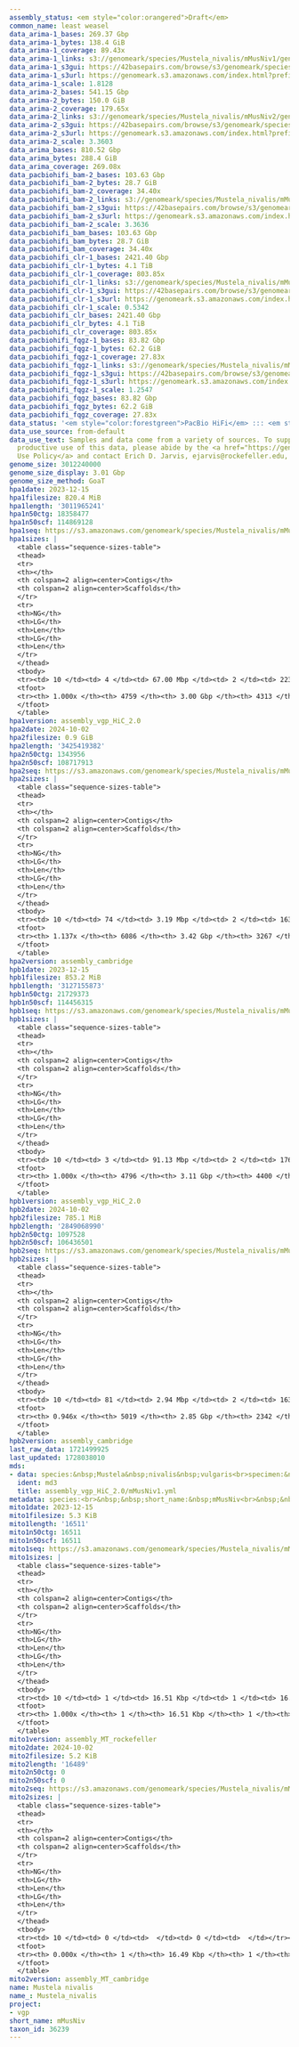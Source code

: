 ```yaml
---
assembly_status: <em style="color:orangered">Draft</em>
common_name: least weasel
data_arima-1_bases: 269.37 Gbp
data_arima-1_bytes: 138.4 GiB
data_arima-1_coverage: 89.43x
data_arima-1_links: s3://genomeark/species/Mustela_nivalis/mMusNiv1/genomic_data/arima/<br>
data_arima-1_s3gui: https://42basepairs.com/browse/s3/genomeark/species/Mustela_nivalis/mMusNiv1/genomic_data/arima/
data_arima-1_s3url: https://genomeark.s3.amazonaws.com/index.html?prefix=species/Mustela_nivalis/mMusNiv1/genomic_data/arima/
data_arima-1_scale: 1.8128
data_arima-2_bases: 541.15 Gbp
data_arima-2_bytes: 150.0 GiB
data_arima-2_coverage: 179.65x
data_arima-2_links: s3://genomeark/species/Mustela_nivalis/mMusNiv2/genomic_data/arima/<br>
data_arima-2_s3gui: https://42basepairs.com/browse/s3/genomeark/species/Mustela_nivalis/mMusNiv2/genomic_data/arima/
data_arima-2_s3url: https://genomeark.s3.amazonaws.com/index.html?prefix=species/Mustela_nivalis/mMusNiv2/genomic_data/arima/
data_arima-2_scale: 3.3603
data_arima_bases: 810.52 Gbp
data_arima_bytes: 288.4 GiB
data_arima_coverage: 269.08x
data_pacbiohifi_bam-2_bases: 103.63 Gbp
data_pacbiohifi_bam-2_bytes: 28.7 GiB
data_pacbiohifi_bam-2_coverage: 34.40x
data_pacbiohifi_bam-2_links: s3://genomeark/species/Mustela_nivalis/mMusNiv2/genomic_data/pacbio_hifi/<br>
data_pacbiohifi_bam-2_s3gui: https://42basepairs.com/browse/s3/genomeark/species/Mustela_nivalis/mMusNiv2/genomic_data/pacbio_hifi/
data_pacbiohifi_bam-2_s3url: https://genomeark.s3.amazonaws.com/index.html?prefix=species/Mustela_nivalis/mMusNiv2/genomic_data/pacbio_hifi/
data_pacbiohifi_bam-2_scale: 3.3636
data_pacbiohifi_bam_bases: 103.63 Gbp
data_pacbiohifi_bam_bytes: 28.7 GiB
data_pacbiohifi_bam_coverage: 34.40x
data_pacbiohifi_clr-1_bases: 2421.40 Gbp
data_pacbiohifi_clr-1_bytes: 4.1 TiB
data_pacbiohifi_clr-1_coverage: 803.85x
data_pacbiohifi_clr-1_links: s3://genomeark/species/Mustela_nivalis/mMusNiv1/genomic_data/pacbio_hifi/<br>
data_pacbiohifi_clr-1_s3gui: https://42basepairs.com/browse/s3/genomeark/species/Mustela_nivalis/mMusNiv1/genomic_data/pacbio_hifi/
data_pacbiohifi_clr-1_s3url: https://genomeark.s3.amazonaws.com/index.html?prefix=species/Mustela_nivalis/mMusNiv1/genomic_data/pacbio_hifi/
data_pacbiohifi_clr-1_scale: 0.5342
data_pacbiohifi_clr_bases: 2421.40 Gbp
data_pacbiohifi_clr_bytes: 4.1 TiB
data_pacbiohifi_clr_coverage: 803.85x
data_pacbiohifi_fqgz-1_bases: 83.82 Gbp
data_pacbiohifi_fqgz-1_bytes: 62.2 GiB
data_pacbiohifi_fqgz-1_coverage: 27.83x
data_pacbiohifi_fqgz-1_links: s3://genomeark/species/Mustela_nivalis/mMusNiv1/genomic_data/pacbio_hifi/<br>
data_pacbiohifi_fqgz-1_s3gui: https://42basepairs.com/browse/s3/genomeark/species/Mustela_nivalis/mMusNiv1/genomic_data/pacbio_hifi/
data_pacbiohifi_fqgz-1_s3url: https://genomeark.s3.amazonaws.com/index.html?prefix=species/Mustela_nivalis/mMusNiv1/genomic_data/pacbio_hifi/
data_pacbiohifi_fqgz-1_scale: 1.2547
data_pacbiohifi_fqgz_bases: 83.82 Gbp
data_pacbiohifi_fqgz_bytes: 62.2 GiB
data_pacbiohifi_fqgz_coverage: 27.83x
data_status: '<em style="color:forestgreen">PacBio HiFi</em> ::: <em style="color:forestgreen">Arima</em>'
data_use_source: from-default
data_use_text: Samples and data come from a variety of sources. To support fair and
  productive use of this data, please abide by the <a href="https://genome10k.soe.ucsc.edu/data-use-policies/">Data
  Use Policy</a> and contact Erich D. Jarvis, ejarvis@rockefeller.edu, with any questions.
genome_size: 3012240000
genome_size_display: 3.01 Gbp
genome_size_method: GoaT
hpa1date: 2023-12-15
hpa1filesize: 820.4 MiB
hpa1length: '3011965241'
hpa1n50ctg: 18358477
hpa1n50scf: 114869128
hpa1seq: https://s3.amazonaws.com/genomeark/species/Mustela_nivalis/mMusNiv1/assembly_vgp_HiC_2.0/mMusNiv1.HiC.hap1.20231215.fasta.gz
hpa1sizes: |
  <table class="sequence-sizes-table">
  <thead>
  <tr>
  <th></th>
  <th colspan=2 align=center>Contigs</th>
  <th colspan=2 align=center>Scaffolds</th>
  </tr>
  <tr>
  <th>NG</th>
  <th>LG</th>
  <th>Len</th>
  <th>LG</th>
  <th>Len</th>
  </tr>
  </thead>
  <tbody>
  <tr><td> 10 </td><td> 4 </td><td> 67.00 Mbp </td><td> 2 </td><td> 223.56 Mbp </td></tr><tr><td> 20 </td><td> 8 </td><td> 55.47 Mbp </td><td> 3 </td><td> 176.68 Mbp </td></tr><tr><td> 30 </td><td> 14 </td><td> 43.94 Mbp </td><td> 5 </td><td> 166.28 Mbp </td></tr><tr><td> 40 </td><td> 23 </td><td> 29.34 Mbp </td><td> 7 </td><td> 152.14 Mbp </td></tr><tr style="background-color:#cccccc;"><td> 50 </td><td> 36 </td><td style="background-color:#88ff88;"> 18.36 Mbp </td><td> 9 </td><td style="background-color:#88ff88;"> 114.87 Mbp </td></tr><tr><td> 60 </td><td> 56 </td><td> 11.50 Mbp </td><td> 12 </td><td> 98.22 Mbp </td></tr><tr><td> 70 </td><td> 94 </td><td> 5.37 Mbp </td><td> 15 </td><td> 70.56 Mbp </td></tr><tr><td> 80 </td><td> 198 </td><td> 1.51 Mbp </td><td> 35 </td><td> 3.66 Mbp </td></tr><tr><td> 90 </td><td> 834 </td><td> 220.22 Kbp </td><td> 473 </td><td> 249.34 Kbp </td></tr><tr><td> 100 </td><td> 4759 </td><td> 10.26 Kbp </td><td> 4313 </td><td> 10.26 Kbp </td></tr></tbody>
  <tfoot>
  <tr><th> 1.000x </th><th> 4759 </th><th> 3.00 Gbp </th><th> 4313 </th><th> 3.01 Gbp </th></tr>
  </tfoot>
  </table>
hpa1version: assembly_vgp_HiC_2.0
hpa2date: 2024-10-02
hpa2filesize: 0.9 GiB
hpa2length: '3425419382'
hpa2n50ctg: 1343956
hpa2n50scf: 108717913
hpa2seq: https://s3.amazonaws.com/genomeark/species/Mustela_nivalis/mMusNiv2/assembly_cambridge/mMusNiv2.hap1.asm.20241002.fasta.gz
hpa2sizes: |
  <table class="sequence-sizes-table">
  <thead>
  <tr>
  <th></th>
  <th colspan=2 align=center>Contigs</th>
  <th colspan=2 align=center>Scaffolds</th>
  </tr>
  <tr>
  <th>NG</th>
  <th>LG</th>
  <th>Len</th>
  <th>LG</th>
  <th>Len</th>
  </tr>
  </thead>
  <tbody>
  <tr><td> 10 </td><td> 74 </td><td> 3.19 Mbp </td><td> 2 </td><td> 163.28 Mbp </td></tr><tr><td> 20 </td><td> 183 </td><td> 2.42 Mbp </td><td> 4 </td><td> 147.43 Mbp </td></tr><tr><td> 30 </td><td> 322 </td><td> 1.97 Mbp </td><td> 6 </td><td> 143.31 Mbp </td></tr><tr><td> 40 </td><td> 493 </td><td> 1.59 Mbp </td><td> 8 </td><td> 117.19 Mbp </td></tr><tr style="background-color:#cccccc;"><td> 50 </td><td> 699 </td><td style="background-color:#88ff88;"> 1.34 Mbp </td><td> 11 </td><td style="background-color:#88ff88;"> 108.72 Mbp </td></tr><tr><td> 60 </td><td> 947 </td><td> 1.10 Mbp </td><td> 14 </td><td> 91.73 Mbp </td></tr><tr><td> 70 </td><td> 1252 </td><td> 0.89 Mbp </td><td> 18 </td><td> 62.33 Mbp </td></tr><tr><td> 80 </td><td> 1636 </td><td> 0.69 Mbp </td><td> 28 </td><td> 5.33 Mbp </td></tr><tr><td> 90 </td><td> 2143 </td><td> 0.51 Mbp </td><td> 165 </td><td> 1.48 Mbp </td></tr><tr><td> 100 </td><td> 2873 </td><td> 322.00 Kbp </td><td> 478 </td><td> 0.62 Mbp </td></tr></tbody>
  <tfoot>
  <tr><th> 1.137x </th><th> 6086 </th><th> 3.42 Gbp </th><th> 3267 </th><th> 3.43 Gbp </th></tr>
  </tfoot>
  </table>
hpa2version: assembly_cambridge
hpb1date: 2023-12-15
hpb1filesize: 853.2 MiB
hpb1length: '3127155873'
hpb1n50ctg: 21729373
hpb1n50scf: 114456315
hpb1seq: https://s3.amazonaws.com/genomeark/species/Mustela_nivalis/mMusNiv1/assembly_vgp_HiC_2.0/mMusNiv1.HiC.hap2.20231215.fasta.gz
hpb1sizes: |
  <table class="sequence-sizes-table">
  <thead>
  <tr>
  <th></th>
  <th colspan=2 align=center>Contigs</th>
  <th colspan=2 align=center>Scaffolds</th>
  </tr>
  <tr>
  <th>NG</th>
  <th>LG</th>
  <th>Len</th>
  <th>LG</th>
  <th>Len</th>
  </tr>
  </thead>
  <tbody>
  <tr><td> 10 </td><td> 3 </td><td> 91.13 Mbp </td><td> 2 </td><td> 176.64 Mbp </td></tr><tr><td> 20 </td><td> 7 </td><td> 64.43 Mbp </td><td> 4 </td><td> 159.27 Mbp </td></tr><tr><td> 30 </td><td> 13 </td><td> 44.96 Mbp </td><td> 6 </td><td> 154.67 Mbp </td></tr><tr><td> 40 </td><td> 22 </td><td> 30.57 Mbp </td><td> 8 </td><td> 137.01 Mbp </td></tr><tr style="background-color:#cccccc;"><td> 50 </td><td> 34 </td><td style="background-color:#88ff88;"> 21.73 Mbp </td><td> 11 </td><td style="background-color:#88ff88;"> 114.46 Mbp </td></tr><tr><td> 60 </td><td> 51 </td><td> 12.32 Mbp </td><td> 14 </td><td> 92.52 Mbp </td></tr><tr><td> 70 </td><td> 85 </td><td> 5.74 Mbp </td><td> 17 </td><td> 70.43 Mbp </td></tr><tr><td> 80 </td><td> 187 </td><td> 1.54 Mbp </td><td> 30 </td><td> 6.35 Mbp </td></tr><tr><td> 90 </td><td> 810 </td><td> 218.43 Kbp </td><td> 473 </td><td> 243.53 Kbp </td></tr><tr><td> 100 </td><td> 4796 </td><td> 14.40 Kbp </td><td> 4400 </td><td> 14.40 Kbp </td></tr></tbody>
  <tfoot>
  <tr><th> 1.000x </th><th> 4796 </th><th> 3.11 Gbp </th><th> 4400 </th><th> 3.13 Gbp </th></tr>
  </tfoot>
  </table>
hpb1version: assembly_vgp_HiC_2.0
hpb2date: 2024-10-02
hpb2filesize: 785.1 MiB
hpb2length: '2849068990'
hpb2n50ctg: 1097528
hpb2n50scf: 106436501
hpb2seq: https://s3.amazonaws.com/genomeark/species/Mustela_nivalis/mMusNiv2/assembly_cambridge/mMusNiv2.hap2.asm.20241002.fasta.gz
hpb2sizes: |
  <table class="sequence-sizes-table">
  <thead>
  <tr>
  <th></th>
  <th colspan=2 align=center>Contigs</th>
  <th colspan=2 align=center>Scaffolds</th>
  </tr>
  <tr>
  <th>NG</th>
  <th>LG</th>
  <th>Len</th>
  <th>LG</th>
  <th>Len</th>
  </tr>
  </thead>
  <tbody>
  <tr><td> 10 </td><td> 81 </td><td> 2.94 Mbp </td><td> 2 </td><td> 163.03 Mbp </td></tr><tr><td> 20 </td><td> 201 </td><td> 2.19 Mbp </td><td> 4 </td><td> 148.86 Mbp </td></tr><tr><td> 30 </td><td> 359 </td><td> 1.69 Mbp </td><td> 6 </td><td> 143.42 Mbp </td></tr><tr><td> 40 </td><td> 558 </td><td> 1.37 Mbp </td><td> 8 </td><td> 113.97 Mbp </td></tr><tr style="background-color:#cccccc;"><td> 50 </td><td> 802 </td><td style="background-color:#88ff88;"> 1.10 Mbp </td><td> 11 </td><td style="background-color:#88ff88;"> 106.44 Mbp </td></tr><tr><td> 60 </td><td> 1113 </td><td> 0.87 Mbp </td><td> 15 </td><td> 85.03 Mbp </td></tr><tr><td> 70 </td><td> 1515 </td><td> 0.65 Mbp </td><td> 19 </td><td> 58.52 Mbp </td></tr><tr><td> 80 </td><td> 2082 </td><td> 429.44 Kbp </td><td> 80 </td><td> 1.69 Mbp </td></tr><tr><td> 90 </td><td> 3146 </td><td> 165.05 Kbp </td><td> 552 </td><td> 243.77 Kbp </td></tr><tr><td> 100 </td><td> 0 </td><td>  </td><td> 0 </td><td>  </td></tr></tbody>
  <tfoot>
  <tr><th> 0.946x </th><th> 5019 </th><th> 2.85 Gbp </th><th> 2342 </th><th> 2.85 Gbp </th></tr>
  </tfoot>
  </table>
hpb2version: assembly_cambridge
last_raw_data: 1721499925
last_updated: 1728038010
mds:
- data: species:&nbsp;Mustela&nbsp;nivalis&nbsp;vulgaris<br>specimen:&nbsp;mMusNiv1<br>projects:&nbsp;<br>&nbsp;&nbsp;-&nbsp;vgp<br>assembled_by_group:&nbsp;Rockefeller<br>data_location:&nbsp;S3<br>release_to:&nbsp;S3<br>hap1:&nbsp;s3://genomeark/species/Mustela_nivalis/mMusNiv1/assembly_vgp_HiC_2.0/mMusNiv1.HiC.hap1.20231215.fasta.gz<br>hap2:&nbsp;s3://genomeark/species/Mustela_nivalis/mMusNiv1/assembly_vgp_HiC_2.0/mMusNiv1.HiC.hap2.20231215.fasta.gz<br>pretext_hap1:&nbsp;s3://genomeark/species/Mustela_nivalis/mMusNiv1/assembly_vgp_HiC_2.0/evaluation/hap1/pretext/mMusNiv1_hap1_s2.pretext<br>pretext_hap2:&nbsp;s3://genomeark/species/Mustela_nivalis/mMusNiv1/assembly_vgp_HiC_2.0/evaluation/hap2/pretext/mMusNiv1_hap2_s2.pretext<br>kmer_spectra_img:&nbsp;s3://genomeark/species/Mustela_nivalis/mMusNiv1/assembly_vgp_HiC_2.0/evaluation/merqury/mMusNiv1_png/<br>pacbio_read_dir:&nbsp;s3://genomeark/species/Mustela_nivalis/mMusNiv1/genomic_data/pacbio_hifi/<br>pacbio_read_type:&nbsp;hifi<br>bionano_cmap_dir:&nbsp;s3://genomeark/species/Mustela_nivalis/mMusNiv1/genomic_data/bionano/<br>hic_read_dir:&nbsp;s3://genomeark/species/Mustela_nivalis/mMusNiv1/genomic_data/arima/<br>pipeline:&nbsp;<br>&nbsp;&nbsp;-&nbsp;hifiasm&nbsp;(0.19.3+galaxy0)<br>&nbsp;&nbsp;-&nbsp;solve&nbsp;(3.7)<br>&nbsp;&nbsp;-&nbsp;yahs&nbsp;(1.2a.2+galaxy1)<br>notes:&nbsp;This&nbsp;was&nbsp;a&nbsp;Hifiasm-HiC&nbsp;assembly&nbsp;of&nbsp;mMusNiv1,&nbsp;resulting&nbsp;in&nbsp;two&nbsp;complete&nbsp;haplotypes.&nbsp;HiC&nbsp;scaffolding&nbsp;was&nbsp;performed&nbsp;with&nbsp;YaHS.&nbsp;The&nbsp;HiC&nbsp;prep&nbsp;kit&nbsp;used&nbsp;was&nbsp;Arima&nbsp;library&nbsp;prep.&nbsp;The&nbsp;HiC&nbsp;reads&nbsp;needed&nbsp;to&nbsp;have&nbsp;5&nbsp;bp&nbsp;trimmed&nbsp;from&nbsp;the&nbsp;5'&nbsp;end&nbsp;due&nbsp;to&nbsp;adapter&nbsp;left&nbsp;over&nbsp;from&nbsp;the&nbsp;Arima&nbsp;library&nbsp;prep&nbsp;kit.&nbsp;This&nbsp;sample&nbsp;did&nbsp;have&nbsp;bionano&nbsp;data.&nbsp;Final&nbsp;genome&nbsp;size&nbsp;looks&nbsp;large&nbsp;compared&nbsp;to&nbsp;existing&nbsp;assembly,&nbsp;likely&nbsp;because&nbsp;of&nbsp;fragmented&nbsp;repetitive&nbsp;regions&nbsp;captured&nbsp;by&nbsp;HiFi&nbsp;(but&nbsp;not&nbsp;scaffolded),&nbsp;which&nbsp;were&nbsp;missed&nbsp;with&nbsp;previous&nbsp;sequencing&nbsp;technologies.&nbsp;
  ident: md3
  title: assembly_vgp_HiC_2.0/mMusNiv1.yml
metadata: species:<br>&nbsp;&nbsp;short_name:&nbsp;mMusNiv<br>&nbsp;&nbsp;name:&nbsp;Mustela&nbsp;nivalis<br>&nbsp;&nbsp;taxon_id:&nbsp;36239<br>&nbsp;&nbsp;common_name:&nbsp;least&nbsp;weasel<br>&nbsp;&nbsp;order:<br>&nbsp;&nbsp;&nbsp;&nbsp;name:&nbsp;Carnivora<br>&nbsp;&nbsp;family:<br>&nbsp;&nbsp;&nbsp;&nbsp;name:&nbsp;Mustelidae<br>&nbsp;&nbsp;individuals:<br>&nbsp;&nbsp;&nbsp;&nbsp;-&nbsp;short_name:&nbsp;mMusNiv2<br>&nbsp;&nbsp;&nbsp;&nbsp;&nbsp;&nbsp;biosample_id:&nbsp;SAMEA113398841<br>&nbsp;&nbsp;&nbsp;&nbsp;&nbsp;&nbsp;sex:&nbsp;female<br>&nbsp;&nbsp;genome_size:&nbsp;3012240000<br>&nbsp;&nbsp;genome_size_method:&nbsp;GoaT<br>&nbsp;&nbsp;project:&nbsp;[&nbsp;vgp&nbsp;]<br>
mito1date: 2023-12-15
mito1filesize: 5.3 KiB
mito1length: '16511'
mito1n50ctg: 16511
mito1n50scf: 16511
mito1seq: https://s3.amazonaws.com/genomeark/species/Mustela_nivalis/mMusNiv1/assembly_MT_rockefeller/mMusNiv1.MT.20231215.fasta.gz
mito1sizes: |
  <table class="sequence-sizes-table">
  <thead>
  <tr>
  <th></th>
  <th colspan=2 align=center>Contigs</th>
  <th colspan=2 align=center>Scaffolds</th>
  </tr>
  <tr>
  <th>NG</th>
  <th>LG</th>
  <th>Len</th>
  <th>LG</th>
  <th>Len</th>
  </tr>
  </thead>
  <tbody>
  <tr><td> 10 </td><td> 1 </td><td> 16.51 Kbp </td><td> 1 </td><td> 16.51 Kbp </td></tr><tr><td> 20 </td><td> 1 </td><td> 16.51 Kbp </td><td> 1 </td><td> 16.51 Kbp </td></tr><tr><td> 30 </td><td> 1 </td><td> 16.51 Kbp </td><td> 1 </td><td> 16.51 Kbp </td></tr><tr><td> 40 </td><td> 1 </td><td> 16.51 Kbp </td><td> 1 </td><td> 16.51 Kbp </td></tr><tr style="background-color:#cccccc;"><td> 50 </td><td> 1 </td><td style="background-color:#ff8888;"> 16.51 Kbp </td><td> 1 </td><td style="background-color:#ff8888;"> 16.51 Kbp </td></tr><tr><td> 60 </td><td> 1 </td><td> 16.51 Kbp </td><td> 1 </td><td> 16.51 Kbp </td></tr><tr><td> 70 </td><td> 1 </td><td> 16.51 Kbp </td><td> 1 </td><td> 16.51 Kbp </td></tr><tr><td> 80 </td><td> 1 </td><td> 16.51 Kbp </td><td> 1 </td><td> 16.51 Kbp </td></tr><tr><td> 90 </td><td> 1 </td><td> 16.51 Kbp </td><td> 1 </td><td> 16.51 Kbp </td></tr><tr><td> 100 </td><td> 1 </td><td> 16.51 Kbp </td><td> 1 </td><td> 16.51 Kbp </td></tr></tbody>
  <tfoot>
  <tr><th> 1.000x </th><th> 1 </th><th> 16.51 Kbp </th><th> 1 </th><th> 16.51 Kbp </th></tr>
  </tfoot>
  </table>
mito1version: assembly_MT_rockefeller
mito2date: 2024-10-02
mito2filesize: 5.2 KiB
mito2length: '16489'
mito2n50ctg: 0
mito2n50scf: 0
mito2seq: https://s3.amazonaws.com/genomeark/species/Mustela_nivalis/mMusNiv2/assembly_MT_cambridge/mMusNiv2.MT.20241002.fasta.gz
mito2sizes: |
  <table class="sequence-sizes-table">
  <thead>
  <tr>
  <th></th>
  <th colspan=2 align=center>Contigs</th>
  <th colspan=2 align=center>Scaffolds</th>
  </tr>
  <tr>
  <th>NG</th>
  <th>LG</th>
  <th>Len</th>
  <th>LG</th>
  <th>Len</th>
  </tr>
  </thead>
  <tbody>
  <tr><td> 10 </td><td> 0 </td><td>  </td><td> 0 </td><td>  </td></tr><tr><td> 20 </td><td> 0 </td><td>  </td><td> 0 </td><td>  </td></tr><tr><td> 30 </td><td> 0 </td><td>  </td><td> 0 </td><td>  </td></tr><tr><td> 40 </td><td> 0 </td><td>  </td><td> 0 </td><td>  </td></tr><tr style="background-color:#cccccc;"><td> 50 </td><td> 0 </td><td style="background-color:#ff8888;">  </td><td> 0 </td><td style="background-color:#ff8888;">  </td></tr><tr><td> 60 </td><td> 0 </td><td>  </td><td> 0 </td><td>  </td></tr><tr><td> 70 </td><td> 0 </td><td>  </td><td> 0 </td><td>  </td></tr><tr><td> 80 </td><td> 0 </td><td>  </td><td> 0 </td><td>  </td></tr><tr><td> 90 </td><td> 0 </td><td>  </td><td> 0 </td><td>  </td></tr><tr><td> 100 </td><td> 0 </td><td>  </td><td> 0 </td><td>  </td></tr></tbody>
  <tfoot>
  <tr><th> 0.000x </th><th> 1 </th><th> 16.49 Kbp </th><th> 1 </th><th> 16.49 Kbp </th></tr>
  </tfoot>
  </table>
mito2version: assembly_MT_cambridge
name: Mustela nivalis
name_: Mustela_nivalis
project:
- vgp
short_name: mMusNiv
taxon_id: 36239
---
```

